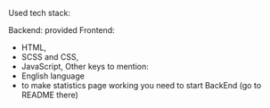 Used tech stack:

Backend: provided
Frontend:
- HTML,
- SCSS and CSS,
- JavaScript,
Other keys to mention:
- English language
- to make statistics page working you need to start BackEnd (go to README there)
